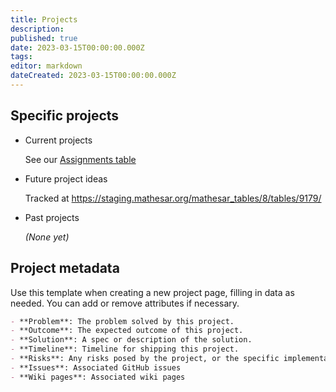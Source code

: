 ```yaml
---
title: Projects
description: 
published: true
date: 2023-03-15T00:00:00.000Z
tags: 
editor: markdown
dateCreated: 2023-03-15T00:00:00.000Z
---
```


## Specific projects

- Current projects

    See our [Assignments table](./responsibilities.md#assignments)

- Future project ideas

    Tracked at https://staging.mathesar.org/mathesar_tables/8/tables/9179/

- Past projects

    *(None yet)*

## Project metadata

Use this template when creating a new project page, filling in data as needed. You can add or remove attributes if necessary.

```md
- **Problem**: The problem solved by this project.
- **Outcome**: The expected outcome of this project.
- **Solution**: A spec or description of the solution.
- **Timeline**: Timeline for shipping this project.
- **Risks**: Any risks posed by the project, or the specific implementation.
- **Issues**: Associated GitHub issues
- **Wiki pages**: Associated wiki pages
```


